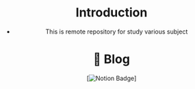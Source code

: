 <div align="center">

# Introduction
- This is remote repository for study various subject

# 🔖 Blog
[![Notion Badge](https://cj-lotto.tistory.com/)]

</div>
